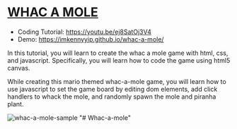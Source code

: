 # [WHAC A MOLE](https://youtu.be/ej8SatOj3V4)
- Coding Tutorial: https://youtu.be/ej8SatOj3V4
- Demo: https://imkennyyip.github.io/whac-a-mole/

In this tutorial, you will learn to create the whac a mole game with html, css, and javascript. Specifically, you will learn how to code the game using html5 canvas. 

While creating this mario themed whac-a-mole game, you will learn how to use javascript to set the game board by editing dom elements, add click handlers to whack the mole, and randomly spawn the mole and piranha plant.

![whac-a-mole-sample](https://user-images.githubusercontent.com/78777681/221445356-31d1e159-9e71-43cb-8d38-a6988b81051d.png)
"# Whac-a-mole" 
